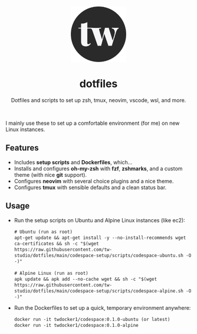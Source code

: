 <p align="center">
    <img src="https://raw.githubusercontent.com/tw-studio/dotfiles/main/.readme/tw-dark.jpg" width="150" />
    <h1 align="center">dotfiles</h2>
</p>

<p align="center">Dotfiles and scripts to set up zsh, tmux, neovim, vscode, wsl, and more.</p>

<br />

I mainly use these to set up a comfortable environment (for me) on new Linux instances.

## Features

* Includes **setup scripts** and **Dockerfiles**, which...
* Installs and configures **oh-my-zsh** with **fzf**, **zshmarks**, and a custom theme (with nice **git** support).
* Configures **neovim** with several choice plugins and a nice theme.
* Configures **tmux** with sensible defaults and a clean status bar.

## Usage

* Run the setup scripts on Ubuntu and Alpine Linux instances (like ec2):

    ```
    # Ubuntu (run as root)
    apt-get update && apt-get install -y --no-install-recommends wget ca-certificates && sh -c "$(wget https://raw.githubusercontent.com/tw-studio/dotfiles/main/codespace-setup/scripts/codespace-ubuntu.sh -O -)"

    # Alpine Linux (run as root)
    apk update && apk add --no-cache wget && sh -c "$(wget https://raw.githubusercontent.com/tw-studio/dotfiles/main/codespace-setup/scripts/codespace-alpine.sh -O -)"
    ```
    
* Run the Dockerfiles to set up a quick, temporary environment anywhere:

    ```
    docker run -it twdocker1/codespace:0.1.0-ubuntu (or latest)
    docker run -it twdocker1/codespace:0.1.0-alpine
    ```
